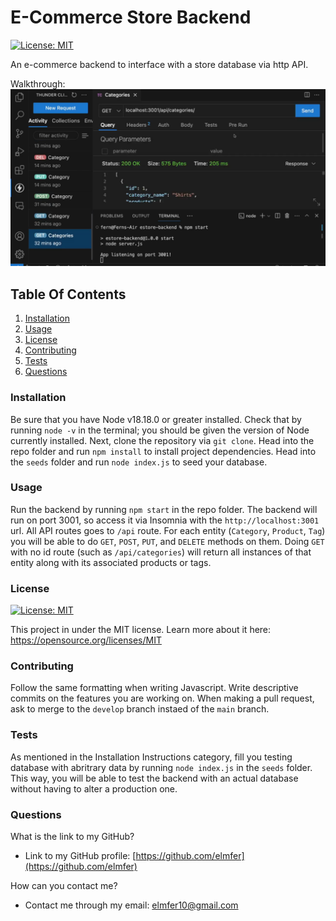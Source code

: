# E-Commerce Store Backend

 [![License: MIT](https://img.shields.io/badge/License-MIT-yellow.svg)](https://opensource.org/licenses/MIT)
 
An e-commerce backend to interface with a store database via http API.

Walkthrough:
[![Watch the video](./assets/images/screenshot.png)](https://drive.google.com/file/d/1i4m-Qb5jI_-T2HUUPfoKFhle2UdFHLiK/view?usp=sharing)
 
## Table Of Contents
1. [Installation](#installation)
2. [Usage](#usage)
3. [License](#license)
4. [Contributing](#contributing)
5. [Tests](#tests)
6. [Questions](#questions)
 
### Installation
 
Be sure that you have Node v18.18.0 or greater installed. Check that by running `node -v` in the terminal; you should be given the version of Node currently installed. Next, clone the repository via `git clone`. Head into the repo folder and run `npm install` to install project dependencies. Head into the `seeds` folder and run `node index.js` to seed your database.
 
### Usage
 
Run the backend by running `npm start` in the repo folder. The backend will run on port 3001, so access it via Insomnia with the `http://localhost:3001` url. All API routes goes to `/api` route. For each entity (`Category`, `Product`, `Tag`) you will be able to do `GET`, `POST`, `PUT`, and `DELETE` methods on them. Doing `GET` with no id route (such as `/api/categories`) will return all instances of that entity along with its associated products or tags.
 
### License
 
 [![License: MIT](https://img.shields.io/badge/License-MIT-yellow.svg)](https://opensource.org/licenses/MIT)

This project in under the MIT license. Learn more about it here: https://opensource.org/licenses/MIT
 
### Contributing
 
Follow the same formatting when writing Javascript. Write descriptive commits on the features you are working on. When making a pull request, ask to merge to the `develop` branch instaed of the `main` branch.
 
### Tests
 
As mentioned in the Installation Instructions category, fill you testing database with abritrary data by running `node index.js` in the `seeds` folder. This way, you will be able to test the backend with an actual database without having to alter a production one.
 
### Questions
 
What is the link to my GitHub?
 
- Link to my GitHub profile: [https://github.com/elmfer](https://github.com/elmfer)
 
How can you contact me?
 
- Contact me through my email: [elmfer10@gmail.com](mailto:elmfer10@gmail.com)
